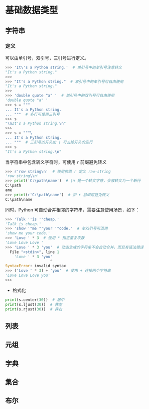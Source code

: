 # 基础数据类型

## 字符串

### 定义

可以由单引号，双引号，三引号进行定义。

```python
>>> 'It\'s a Python string.'  # 单引号中的单引号注意转义
"It's a Python string."
>>>
>>> "It's a Python string."  # 双引号中的单引号可自由使用
"It's a Python string."
>>>
>>> 'double quote "a" '  # 单引号中的双引号可自由使用
'double quote "a" '
>>> s = """
... It's a Python string.
... """  # 多行可使用三引号
>>> s
"\nIt's a Python string.\n"
>>>
>>> s = """\
... It's a Python string.
... """  # 三引号的开头加 \ 可去除开头的空行
>>> s
"It's a Python string.\n"
```

当字符串中包含转义字符时，可使用 `r` 前缀避免转义

```python
>>> r'row string\n'  # 使用前缀 r 定义 raw-string
'row string\\n'
>>> print('C:\path\name')  # \n 是一个转义字符，会被转义为一个新行
C:\path
ame
>>> print(r'C:\path\name')  # 加 r 前缀可避免转义
C:\path\name
```

同时，Python 可自动合并相邻的字符串，需要注意使用场景，如下：

```python
>>> 'Talk ''is ''cheap.'
'Talk is cheap.'
>>> 'show '"me "'your '"code."  # 单双引号可混用
'show me your code.'
>>> 'Love ' * 3  # 使用 * 指定重复次数
'Love Love Love '
>>> 'Love ' * 3 'you'  # 动态生成的字符串不会自动合并，而且有语法错误
  File "<stdin>", line 1
    'Love ' * 3 'you'
                    ^
SyntaxError: invalid syntax
>>> ('Love ' * 3) + 'you'  # 使用 + 连接两个字符串
'Love Love Love you'
>>>
```

* 格式化

```python
print(s.center(30))  # 居中
print(s.ljust(30))  # 靠左
print(s.rjust(30))  # 靠右
```

## 列表

## 元组

## 字典

## 集合

## 布尔

